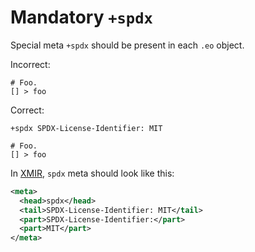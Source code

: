 # Mandatory `+spdx`

Special meta `+spdx` should be present in each `.eo` object.

Incorrect:

```eo
# Foo.
[] > foo
```

Correct:

```eo
+spdx SPDX-License-Identifier: MIT

# Foo.
[] > foo
```

In [XMIR], `spdx` meta should look like this:

```xml
<meta>
  <head>spdx</head>
  <tail>SPDX-License-Identifier: MIT</tail>
  <part>SPDX-License-Identifier:</part>
  <part>MIT</part>
</meta>
```

[XMIR]: https://news.eolang.org/2022-11-25-xmir-guide.html

